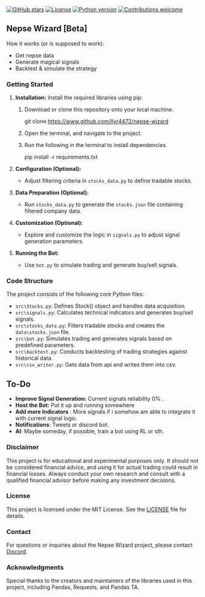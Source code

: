[![GitHub stars](https://img.shields.io/github/stars/LLyr4472/nepse-wizard.svg?style=flat-square)](https://github.com/LLyr4472/nepse-wizard/stargazers)
[![License](https://img.shields.io/badge/License-MIT-yellow.svg?style=flat-square)](https://opensource.org/licenses/MIT)
[![Python version](https://img.shields.io/badge/Python-3.11.1-blue.svg?style=flat-square)](https://www.python.org/downloads/)
[![Contributions welcome](https://img.shields.io/badge/Contributions-welcome-brightgreen.svg?style=flat-square)](https://github.com/LLyr4472/nepse-wizard/issues)


## Nepse Wizard [Beta]

How it works (or is supposed to work):
* Get nepse data
* Generate magical signals
* Backtest & simulate the strategy


### Getting Started

1. **Installation:** Install the required libraries using pip:
    1. Download  or clone this repository onto your local machine.
        
        git clone https://www.github.com/llyr4472/nepse-wizard 
        
    2. Open the terminal, and navigate to the project.
    3. Run the following in the terminal to install dependencies.
        
        pip install -r requirements.txt
        

2. **Configuration (Optional):**
    - Adjust filtering criteria in `stocks_data.py` to define tradable stocks.

3. **Data Preparation (Optional):**
    - Run `stocks_data.py` to generate the `stocks.json` file containing filtered company data.

4. **Customization (Optional):**
    - Explore and customize the logic in `signals.py` to adjust signal generation parameters.

5. **Running the Bot:**
    - Use `bot.py` to simulate trading and generate buy/sell signals.


### Code Structure

The project consists of the following core Python files:

* `src\Stocks.py`: Defines Stock() object and handles data acquisition.
* `src\signals.py`: Calculates technical indicators and generates buy/sell signals.
* `src\stocks_data.py`: Filters tradable stocks and creates the `data\stocks.json` file.
* `src\bot.py`: Simulates trading and generates signals based on predefined parameters.
* `src\backtest.py`: Conducts backtesting of trading strategies against historical data.
* `src\csv_writer.py`: Gets data from api and writes them into csv.


## To-Do

- **Improve Signal Generation:** Current signals reliability 0% .
- **Host the Bot:** Put it up and running somewhere
- **Add more Indicators** : More signals if i somehow am able to integrate it with current signal logic.
- **Notifications**: Tweets or discord bot.
- **AI**: Maybe someday, if possible, train a bot using RL or sth. 

### Disclaimer

This project is for educational and experimental purposes only. It should not be considered financial advice, and using it for actual trading could result in financial losses. Always conduct your own research and consult with a qualified financial advisor before making any investment decisions.

### License

This project is licensed under the MIT License. See the [LICENSE](LICENSE) file for details.

### Contact

For questions or inquiries about the Nepse Wizard project, please contact [Discord](https://discord.gg/Xn4erZuZ).

### Acknowledgments

Special thanks to the creators and maintainers of the libraries used in this project, including Pandas, Requests, and Pandas TA.